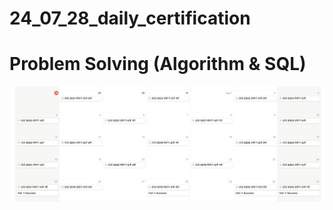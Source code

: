 # 24_07_28_daily_certification

# Problem Solving (Algorithm & SQL)

![Untitled](24_07_28_daily_certification%2095e2308e75e04226976a1a129c5106a0/Untitled.png)